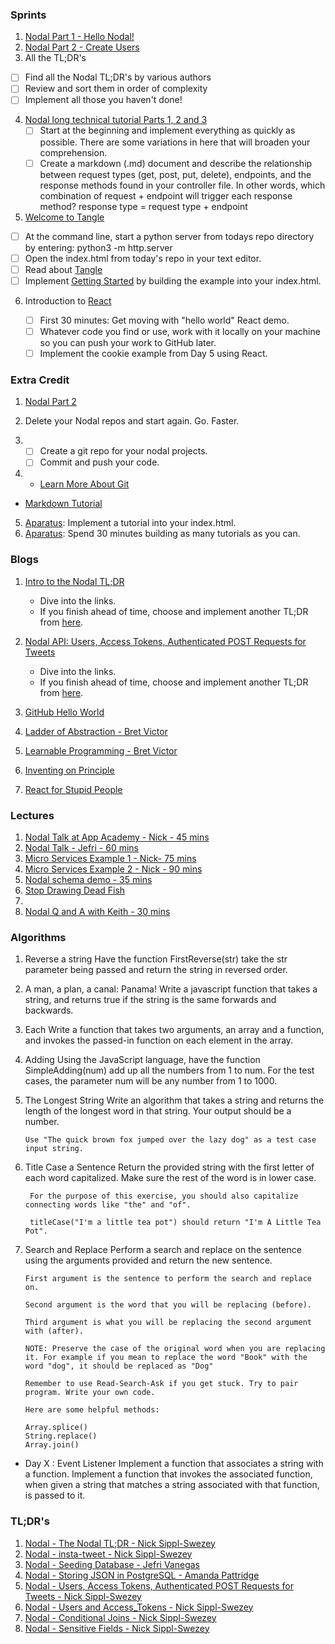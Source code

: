 ### Sprints
1. [Nodal Part 1 - Hello Nodal!](https://nsipplswezey.github.io/2016/04/08/Nodal-JS-Part-1-Version-2.html)
2. [Nodal Part 2 - Create Users](https://nsipplswezey.github.io/2016/05/04/Nodal-JS-Part-2.html)
3. All the TL;DR's
 + [ ] Find all the Nodal TL;DR's by various authors
 + [ ] Review and sort them in order of complexity
 + [ ] Implement all those you haven't done!
4. [Nodal long technical tutorial Parts 1, 2 and 3](http://nsipplswezey.github.io/nodal/docs/tutorial.html)
      + [ ] Start at the beginning and implement everything as quickly as possible. There are some variations in here that will broaden your comprehension.
      + [ ] Create a markdown (.md) document and describe the relationship between request types (get, post, put, delete), endpoints, and the response methods found in your controller file. In other words, which combination of request + endpoint will trigger each response method?
            response type = request type + endpoint

5. [Welcome to Tangle](http://worrydream.com/Tangle/)

 - [ ] At the command line, start a python server from  todays repo directory by entering:
            python3 -m http.server
 - [ ] Open the index.html from today's repo in your text editor.
 - [ ] Read about [Tangle](http://worrydream.com/Tangle/)
 - [ ] Implement [Getting Started](http://worrydream.com/Tangle/guide.html) by building the example into your index.html.

6. Introduction to [React](https://facebook.github.io/react/index.html)

      - [ ] First 30 minutes: Get moving with "hello world" React demo.
      - [ ] Whatever code you find or use, work with it locally on your machine so you can push your work to GitHub later.
      - [ ] Implement the cookie example from Day 5 using React.

### Extra Credit
1. [Nodal Part 2](https://nsipplswezey.github.io/2016/05/04/Nodal-JS-Part-2.html)

2. Delete your Nodal repos and start again. Go. Faster.

3. + [ ] Create a git repo for your nodal projects.
   + [ ] Commit and push your code.

4. + [Learn More About Git](https://try.github.io/levels/1/challenges/1)
 + [Markdown Tutorial](http://www.markdowntutorial.com/)
5. [Aparatus](aprt.us): Implement a tutorial into your index.html.
6. [Aparatus](aprt.us): Spend 30 minutes building as many tutorials as you can.

### Blogs
1. [Intro to the Nodal TL;DR](https://medium.com/@nsipplswezey/introducing-the-nodal-tl-dr-e165e0278ffb#.bci12o1f6)
      + Dive into the links.
      + If you finish ahead of time, choose and implement another TL;DR from [here](https://medium.com/@nsipplswezey).

2. [Nodal API: Users, Access Tokens, Authenticated POST Requests for Tweets](https://medium.com/@nsipplswezey/tl-dr-nodal-api-users-access-tokens-authenticated-post-requests-for-tweets-67918250f15f#.seoh581ta)
      + Dive into the links.
      + If you finish ahead of time, choose and implement another TL;DR from [here](https://medium.com/@nsipplswezey).
3. [GitHub Hello World](https://guides.github.com/activities/hello-world/)
4. [Ladder of Abstraction - Bret Victor](https://drive.google.com/file/d/0B_-ER6NIoZe0ZzhwS3BWeTNmVE0/view)
5. [Learnable Programming - Bret Victor](http://worrydream.com/LearnableProgramming/)
6. [Inventing on Principle](http://worrydream.com/#!/InventingOnPrinciple)
7. [React for Stupid People](http://blog.andrewray.me/reactjs-for-stupid-people/)

### Lectures
1. [Nodal Talk at App Academy - Nick - 45 mins](https://drive.google.com/folderview?id=0B9Ra_nUEBLqhSmloX0t2VmxnZFk&usp=drive_web#list)
2. [Nodal Talk - Jefri - 60 mins](https://drive.google.com/folderview?id=0B9Ra_nUEBLqhSmloX0t2VmxnZFk&usp=drive_web#list)
3. [Micro Services Example 1 - Nick- 75 mins](https://drive.google.com/folderview?id=0B9Ra_nUEBLqhSmloX0t2VmxnZFk&usp=drive_web#list)
4. [Micro Services Example 2 - Nick - 90 mins](https://drive.google.com/folderview?id=0B9Ra_nUEBLqhSmloX0t2VmxnZFk&usp=drive_web#list)
5. [Nodal schema demo - 35 mins](https://drive.google.com/file/d/0B_-ER6NIoZe0ZzhwS3BWeTNmVE0/view)
6. [Stop Drawing Dead Fish](http://worrydream.com/#!/StopDrawingDeadFish)
7.
99. [Nodal Q and A with Keith - 30 mins](https://drive.google.com/folderview?id=0B9Ra_nUEBLqhSmloX0t2VmxnZFk&usp=drive_web#list)

### Algorithms
1. Reverse a string
       Have the function FirstReverse(str) take the str parameter being passed and return the string in reversed order.
2. A man, a plan, a canal: Panama!
       Write a javascript function that takes a string, and returns true if the string is the same forwards and backwards.
3. Each
       Write a function that takes two arguments, an array and a function, and invokes the passed-in function on each element in the array.
4. Adding
       Using the JavaScript language, have the function SimpleAdding(num) add up all the numbers from 1 to num. For the test cases, the parameter num will be any number from 1 to 1000.
5. The Longest String
       Write an algorithm that takes a string and returns the length of the longest word in that string. Your output should be a number.

       Use "The quick brown fox jumped over the lazy dog" as a test case input string.
6. Title Case a Sentence
        Return the provided string with the first letter of each word capitalized. Make sure the rest of the word is in lower case.

        For the purpose of this exercise, you should also capitalize connecting words like "the" and "of".

        titleCase("I'm a little tea pot") should return "I'm A Little Tea Pot".
7. Search and Replace
       Perform a search and replace on the sentence using the arguments provided and return the new sentence.

       First argument is the sentence to perform the search and replace on.

       Second argument is the word that you will be replacing (before).

       Third argument is what you will be replacing the second argument with (after).

       NOTE: Preserve the case of the original word when you are replacing it. For example if you mean to replace the word "Book" with the word "dog", it should be replaced as "Dog"

       Remember to use Read-Search-Ask if you get stuck. Try to pair program. Write your own code.

       Here are some helpful methods:

       Array.splice()
       String.replace()
       Array.join()

+ Day X : Event Listener
      Implement a function that associates a string with a function. Implement a function that invokes the associated function, when given a string that matches a string associated with that function, is passed to it.

### TL;DR's
1. [Nodal - The Nodal TL;DR - Nick Sippl-Swezey](https://medium.com/@nsipplswezey/introducing-the-nodal-tl-dr-e165e0278ffb#.r5zehtk7m)
2. [Nodal - insta-tweet - Nick Sippl-Swezey](https://medium.com/@nsipplswezey/tl-dr-nodal-api-tldr-instatweet-api-81012fe1a255#.fkgt5rhyz)
3. [Nodal - Seeding Database - Jefri Vanegas](https://medium.com/@vjefri/nodal-tl-dr-seeding-database-75a1b9ad0dc#.6radziv3v)
4. [Nodal - Storing JSON in PostgreSQL - Amanda Pattridge](https://medium.com/@apattridge/nodal-tl-dr-storing-json-in-postgresql-53554eb52fc9#.uku325rjm)
5. [Nodal - Users, Access Tokens, Authenticated POST Requests for Tweets - Nick Sippl-Swezey](https://medium.com/@nsipplswezey/tl-dr-nodal-api-users-access-tokens-authenticated-post-requests-for-tweets-67918250f15f#.9f01583pw)
5. [Nodal - Users and Access_Tokens - Nick Sippl-Swezey](https://medium.com/@nsipplswezey/tl-dr-nodal-users-and-access-tokens-25f8f5ee6dbe#.r8a6fzpb6)
6. [Nodal - Conditional Joins - Nick Sippl-Swezey](https://medium.com/@nsipplswezey/nodal-conditional-joins-tl-dr-540652a3d552#.y4bmfnmb3)
7. [Nodal - Sensitive Fields - Nick Sippl-Swezey](https://medium.com/@nsipplswezey/tl-dr-nodal-sensitive-fields-b467bc0854b7#.ez928ah2x)

